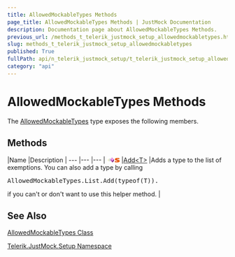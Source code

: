 ```yaml
---
title: AllowedMockableTypes Methods
page_title: AllowedMockableTypes Methods | JustMock Documentation
description: Documentation page about AllowedMockableTypes Methods.
previous_url: /methods_t_telerik_justmock_setup_allowedmockabletypes.html
slug: methods_t_telerik_justmock_setup_allowedmockabletypes
published: True
fullPath: api/n_telerik_justmock_setup/t_telerik_justmock_setup_allowedmockabletypes/methods_t_telerik_justmock_setup_allowedmockabletypes/methods_t_telerik_justmock_setup_allowedmockabletypes
category: "api"
---
```


# AllowedMockableTypes Methods



The [AllowedMockableTypes](t_telerik_justmock_setup_allowedmockabletypes) type exposes the following members.

## Methods



 |Name |Description |
--- |--- |--- |
![Public method](/icons/pubmethod.gif)![Static member](/icons/static.gif) |[Add&lt;T&gt;](m_telerik_justmock_setup_allowedmockabletypes_add__1) |Adds a type to the list of exemptions. You can also add a type by calling
<pre xml:space="preserve">AllowedMockableTypes.List.Add(<span class="highlight-keyword">typeof</span>(T)).</pre>
if you can't or don't want to use this helper method. |


## See Also



 [AllowedMockableTypes Class](t_telerik_justmock_setup_allowedmockabletypes) 

 [Telerik.JustMock.Setup Namespace](n_telerik_justmock_setup) 



